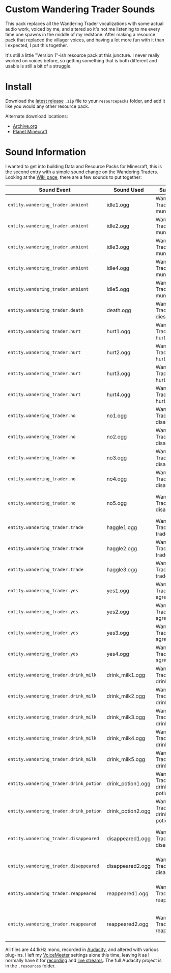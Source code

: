 # Custom Wandering Trader Sounds
This pack replaces all the Wandering Trader vocalizations with some actual audio work, voiced by me, and altered so it's not me listening to me every time one spawns in the middle of my redstone. After making a resource pack that replaced the villager voices, and having a lot more fun with it than I expected, I put this together.

It's still a little "Version 1"-ish resource pack at this juncture. I never really worked on voices before, so getting something that is both different and usable is still a bit of a struggle.

# Install
Download the [latest release](https://github.com/AnonJr/Minecraft-Wandering-Trader-Voices/releases) `.zip` file to your `resourcepacks` folder, and add it like you would any other resource pack.

Alternate download locations:

 * [Archive.org](https://archive.org/details/Custom_Villager_Sounds-v1.0.0)
 * [Planet Minecraft](https://www.planetminecraft.com/texture-pack/custom-villager-sounds/)

# Sound Information
I wanted to get into building Data and Resource Packs for Minecraft, this is the second entry with a simple sound change on the Wandering Traders. Looking at the [Wiki page](https://minecraft.fandom.com/wiki/Wandering_Trader), there are a few sounds to put together:

Sound Event | Sound Used | Subtitle | Subtitle ID | My Take
----- | -------- | ------------- | --------------- | -------
`entity.wandering_trader.ambient` | idle1.ogg | Wandering Trader mumbles | `subtitles.entity.wandering_trader.ambient` | "Hello!"
`entity.wandering_trader.ambient` | idle2.ogg | Wandering Trader mumbles | `subtitles.entity.wandering_trader.ambient` | "Got some good stuff here"
`entity.wandering_trader.ambient` | idle3.ogg | Wandering Trader mumbles | `subtitles.entity.wandering_trader.ambient` | "Great Deals, Short Time"
`entity.wandering_trader.ambient` | idle4.ogg | Wandering Trader mumbles | `subtitles.entity.wandering_trader.ambient` | "Limited Time Offers"
`entity.wandering_trader.ambient` | idle5.ogg | Wandering Trader mumbles | `subtitles.entity.wandering_trader.ambient` | "Just what you're looking for"
`entity.wandering_trader.death` | death.ogg | Wandering Trader dies | `subtitles.entity.wandering_trader.death` | "Rosebud"
`entity.wandering_trader.hurt` | hurt1.ogg | Wandering Trader hurts | `subtitles.entity.wandering_trader.hurt` | "Hey!"
`entity.wandering_trader.hurt` | hurt2.ogg | Wandering Trader hurts | `subtitles.entity.wandering_trader.hurt` | "Wait!"
`entity.wandering_trader.hurt` | hurt3.ogg | Wandering Trader hurts | `subtitles.entity.wandering_trader.hurt` | "Stop!"
`entity.wandering_trader.hurt` | hurt4.ogg | Wandering Trader hurts | `subtitles.entity.wandering_trader.hurt` | "No!"
`entity.wandering_trader.no` | no1.ogg | Wandering Trader disagrees | `subtitles.entity.wandering_trader.no` | "What else do you have?"
`entity.wandering_trader.no` | no2.ogg | Wandering Trader disagrees | `subtitles.entity.wandering_trader.no` | "Uh… got anything else?"
`entity.wandering_trader.no` | no3.ogg | Wandering Trader disagrees | `subtitles.entity.wandering_trader.no` | "No window shopping"
`entity.wandering_trader.no` | no4.ogg | Wandering Trader disagrees | `subtitles.entity.wandering_trader.no` | "Don't waste my time"
`entity.wandering_trader.no` | no5.ogg | Wandering Trader disagrees | `subtitles.entity.wandering_trader.no` | "I thought you wanted to buy something"
`entity.wandering_trader.trade` | haggle1.ogg | Wandering Trader trades | `subtitles.entity.wandering_trader.trading` | "That's a deal"
`entity.wandering_trader.trade` | haggle2.ogg | Wandering Trader trades | `subtitles.entity.wandering_trader.trading` | "We can make that work"
`entity.wandering_trader.trade` | haggle3.ogg | Wandering Trader trades | `subtitles.entity.wandering_trader.trading` | "You'll be happy with that"
`entity.wandering_trader.yes` | yes1.ogg | Wandering Trader agrees | `subtitles.entity.wandering_trader.yes` | "Shiny"
`entity.wandering_trader.yes` | yes2.ogg | Wandering Trader agrees | `subtitles.entity.wandering_trader.yes` | "Sold"
`entity.wandering_trader.yes` | yes3.ogg | Wandering Trader agrees | `subtitles.entity.wandering_trader.yes` | "Fantastic"
`entity.wandering_trader.yes` | yes4.ogg | Wandering Trader agrees | `subtitles.entity.wandering_trader.yes` | "Jolly good"
`entity.wandering_trader.drink_milk` | drink_milk1.ogg | Wandering Trader drinks milk | `subtitles.entity.wandering_trader.drink_milk` | [Kept original]
`entity.wandering_trader.drink_milk` | drink_milk2.ogg | Wandering Trader drinks milk | `subtitles.entity.wandering_trader.drink_milk` | [Kept original]
`entity.wandering_trader.drink_milk` | drink_milk3.ogg | Wandering Trader drinks milk | `subtitles.entity.wandering_trader.drink_milk` | [Kept original]
`entity.wandering_trader.drink_milk` | drink_milk4.ogg | Wandering Trader drinks milk | `subtitles.entity.wandering_trader.drink_milk` | [Kept original]
`entity.wandering_trader.drink_milk` | drink_milk5.ogg | Wandering Trader drinks milk | `subtitles.entity.wandering_trader.drink_milk` | [Kept original]
`entity.wandering_trader.drink_potion` | drink_potion1.ogg | Wandering Trader drinks potion | `subtitles.entity.wandering_trader.drink_potion` | [Kept original]
`entity.wandering_trader.drink_potion` | drink_potion2.ogg | Wandering Trader drinks potion | `subtitles.entity.wandering_trader.drink_potion` | [Kept original]
`entity.wandering_trader.disappeared` | disappeared1.ogg | Wandering Trader disappears | `subtitles.entity.wandering_trader.disappeared` | "Whoops" (Enderman teleport 1 in background)
`entity.wandering_trader.disappeared` | disappeared2.ogg | Wandering Trader disappears | `subtitles.entity.wandering_trader.disappeared` | "Nope" (Enderman teleport 1 in background)
`entity.wandering_trader.reappeared` | reappeared1.ogg | Wandering Trader reappears | `subtitles.entity.wandering_trader.reappeared` | "Ta da" (Enderman teleport 2 in background)
`entity.wandering_trader.reappeared` | reappeared2.ogg | Wandering Trader reappears | `subtitles.entity.wandering_trader.reappeared` | "Where were we?" (Enderman teleport 2 in background)


All files are 44.1kHz mono, recorded in [Audacity](https://www.audacityteam.org/), and altered with various plug-ins. I left my [VoiceMeeter](https://www.vb-audio.com/Voicemeeter/banana.htm) settings alone this time, leaving it as I normally have it for [recording](https://www.youtube.com/channel/UCXafqhKHbkSUIrq0LAuu0tw) and [live streams](https://www.twitch.tv/anonjr_live). The full Audacity project is in the `.resources` folder.